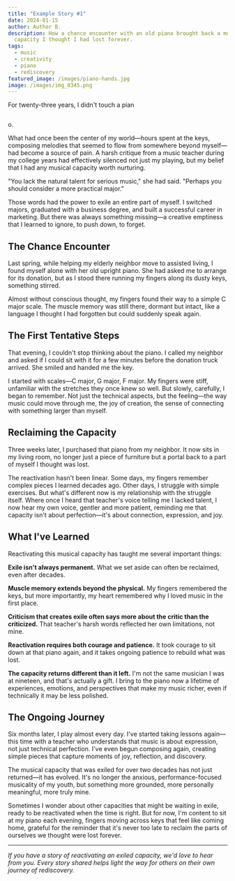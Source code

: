 ```yaml
---
title: "Example Story #1"
date: 2024-01-15
author: Author B.
description: How a chance encounter with an old piano brought back a musical
  capacity I thought I had lost forever.
tags:
  - music
  - creativity
  - piano
  - rediscovery
featured_image: /images/piano-hands.jpg
image: /images/img_0345.png
---
```

For twenty-three years, I didn't touch a pian

![]()

o. 

What had once been the center of my world—hours spent at the keys, composing melodies that seemed to flow from somewhere beyond myself—had become a source of pain. A harsh critique from a music teacher during my college years had effectively silenced not just my playing, but my belief that I had any musical capacity worth nurturing.

"You lack the natural talent for serious music," she had said. "Perhaps you should consider a more practical major."

Those words had the power to exile an entire part of myself. I switched majors, graduated with a business degree, and built a successful career in marketing. But there was always something missing—a creative emptiness that I learned to ignore, to push down, to forget.

## The Chance Encounter

Last spring, while helping my elderly neighbor move to assisted living, I found myself alone with her old upright piano. She had asked me to arrange for its donation, but as I stood there running my fingers along its dusty keys, something stirred.

Almost without conscious thought, my fingers found their way to a simple C major scale. The muscle memory was still there, dormant but intact, like a language I thought I had forgotten but could suddenly speak again.

## The First Tentative Steps

That evening, I couldn't stop thinking about the piano. I called my neighbor and asked if I could sit with it for a few minutes before the donation truck arrived. She smiled and handed me the key.

I started with scales—C major, G major, F major. My fingers were stiff, unfamiliar with the stretches they once knew so well. But slowly, carefully, I began to remember. Not just the technical aspects, but the feeling—the way music could move through me, the joy of creation, the sense of connecting with something larger than myself.

## Reclaiming the Capacity

Three weeks later, I purchased that piano from my neighbor. It now sits in my living room, no longer just a piece of furniture but a portal back to a part of myself I thought was lost.

The reactivation hasn't been linear. Some days, my fingers remember complex pieces I learned decades ago. Other days, I struggle with simple exercises. But what's different now is my relationship with the struggle itself. Where once I heard that teacher's voice telling me I lacked talent, I now hear my own voice, gentler and more patient, reminding me that capacity isn't about perfection—it's about connection, expression, and joy.

## What I've Learned

Reactivating this musical capacity has taught me several important things:

**Exile isn't always permanent.** What we set aside can often be reclaimed, even after decades.

**Muscle memory extends beyond the physical.** My fingers remembered the keys, but more importantly, my heart remembered why I loved music in the first place.

**Criticism that creates exile often says more about the critic than the criticized.** That teacher's harsh words reflected her own limitations, not mine.

**Reactivation requires both courage and patience.** It took courage to sit down at that piano again, and it takes ongoing patience to rebuild what was lost.

**The capacity returns different than it left.** I'm not the same musician I was at nineteen, and that's actually a gift. I bring to the piano now a lifetime of experiences, emotions, and perspectives that make my music richer, even if technically it may be less polished.

## The Ongoing Journey

Six months later, I play almost every day. I've started taking lessons again—this time with a teacher who understands that music is about expression, not just technical perfection. I've even begun composing again, creating simple pieces that capture moments of joy, reflection, and discovery.

The musical capacity that was exiled for over two decades has not just returned—it has evolved. It's no longer the anxious, performance-focused musicality of my youth, but something more grounded, more personally meaningful, more truly mine.

Sometimes I wonder about other capacities that might be waiting in exile, ready to be reactivated when the time is right. But for now, I'm content to sit at my piano each evening, fingers moving across keys that feel like coming home, grateful for the reminder that it's never too late to reclaim the parts of ourselves we thought were lost forever.

- - -

*If you have a story of reactivating an exiled capacity, we'd love to hear from you. Every story shared helps light the way for others on their own journey of rediscovery.*
